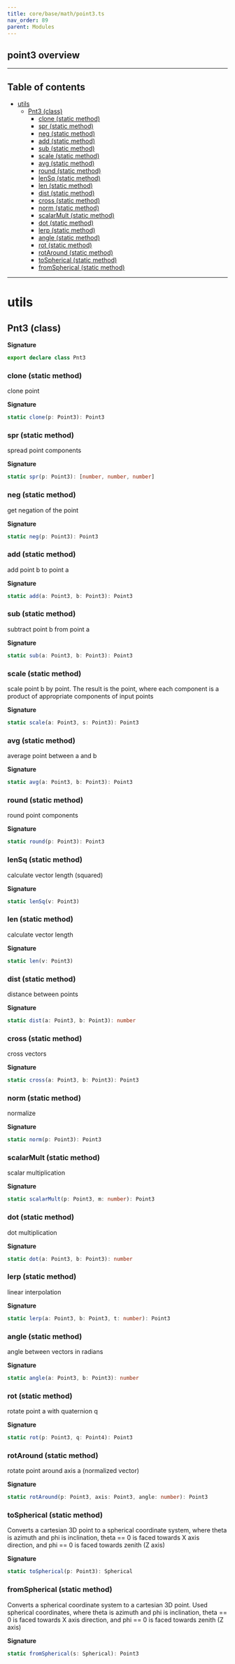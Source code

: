 ```yaml
---
title: core/base/math/point3.ts
nav_order: 89
parent: Modules
---
```


## point3 overview

---

<h2 class="text-delta">Table of contents</h2>

- [utils](#utils)
  - [Pnt3 (class)](#pnt3-class)
    - [clone (static method)](#clone-static-method)
    - [spr (static method)](#spr-static-method)
    - [neg (static method)](#neg-static-method)
    - [add (static method)](#add-static-method)
    - [sub (static method)](#sub-static-method)
    - [scale (static method)](#scale-static-method)
    - [avg (static method)](#avg-static-method)
    - [round (static method)](#round-static-method)
    - [lenSq (static method)](#lensq-static-method)
    - [len (static method)](#len-static-method)
    - [dist (static method)](#dist-static-method)
    - [cross (static method)](#cross-static-method)
    - [norm (static method)](#norm-static-method)
    - [scalarMult (static method)](#scalarmult-static-method)
    - [dot (static method)](#dot-static-method)
    - [lerp (static method)](#lerp-static-method)
    - [angle (static method)](#angle-static-method)
    - [rot (static method)](#rot-static-method)
    - [rotAround (static method)](#rotaround-static-method)
    - [toSpherical (static method)](#tospherical-static-method)
    - [fromSpherical (static method)](#fromspherical-static-method)

---

# utils

## Pnt3 (class)

**Signature**

```ts
export declare class Pnt3
```

### clone (static method)

clone point

**Signature**

```ts
static clone(p: Point3): Point3
```

### spr (static method)

spread point components

**Signature**

```ts
static spr(p: Point3): [number, number, number]
```

### neg (static method)

get negation of the point

**Signature**

```ts
static neg(p: Point3): Point3
```

### add (static method)

add point b to point a

**Signature**

```ts
static add(a: Point3, b: Point3): Point3
```

### sub (static method)

subtract point b from point a

**Signature**

```ts
static sub(a: Point3, b: Point3): Point3
```

### scale (static method)

scale point b by point. The result is the point, where each component is a product of appropriate components of input points

**Signature**

```ts
static scale(a: Point3, s: Point3): Point3
```

### avg (static method)

average point between a and b

**Signature**

```ts
static avg(a: Point3, b: Point3): Point3
```

### round (static method)

round point components

**Signature**

```ts
static round(p: Point3): Point3
```

### lenSq (static method)

calculate vector length (squared)

**Signature**

```ts
static lenSq(v: Point3)
```

### len (static method)

calculate vector length

**Signature**

```ts
static len(v: Point3)
```

### dist (static method)

distance between points

**Signature**

```ts
static dist(a: Point3, b: Point3): number
```

### cross (static method)

cross vectors

**Signature**

```ts
static cross(a: Point3, b: Point3): Point3
```

### norm (static method)

normalize

**Signature**

```ts
static norm(p: Point3): Point3
```

### scalarMult (static method)

scalar multiplication

**Signature**

```ts
static scalarMult(p: Point3, m: number): Point3
```

### dot (static method)

dot multiplication

**Signature**

```ts
static dot(a: Point3, b: Point3): number
```

### lerp (static method)

linear interpolation

**Signature**

```ts
static lerp(a: Point3, b: Point3, t: number): Point3
```

### angle (static method)

angle between vectors in radians

**Signature**

```ts
static angle(a: Point3, b: Point3): number
```

### rot (static method)

rotate point a with quaternion q

**Signature**

```ts
static rot(p: Point3, q: Point4): Point3
```

### rotAround (static method)

rotate point around axis a (normalized vector)

**Signature**

```ts
static rotAround(p: Point3, axis: Point3, angle: number): Point3
```

### toSpherical (static method)

Converts a cartesian 3D point to a spherical coordinate system, where theta is azimuth and phi is inclination,
theta == 0 is faced towards X axis direction, and phi == 0 is faced towards zenith (Z axis)

**Signature**

```ts
static toSpherical(p: Point3): Spherical
```

### fromSpherical (static method)

Converts a spherical coordinate system to a cartesian 3D point. Used spherical coordinates, where theta is azimuth
and phi is inclination, theta == 0 is faced towards X axis direction, and phi == 0 is faced towards zenith (Z axis)

**Signature**

```ts
static fromSpherical(s: Spherical): Point3
```
